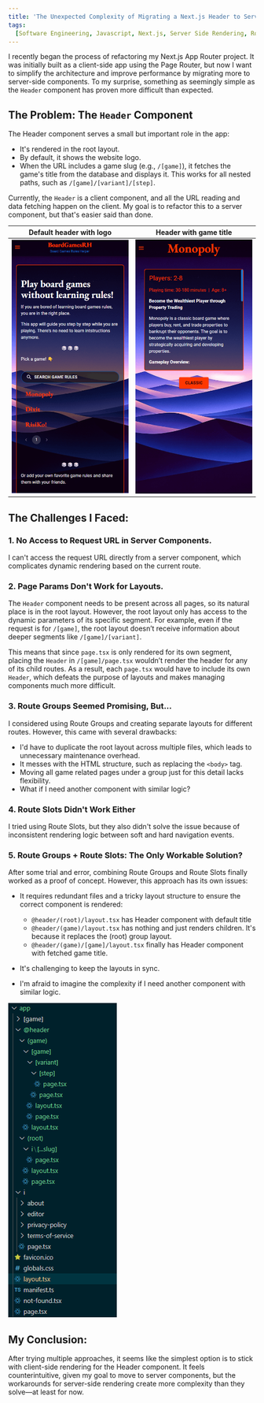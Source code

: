 ```yaml
---
title: 'The Unexpected Complexity of Migrating a Next.js Header to Server Components'
tags:
  [Software Engineering, Javascript, Next.js, Server Side Rendering, Routing]
---
```


I recently began the process of refactoring my Next.js App Router project. It was initially built as a client-side app using the Page Router, but now I want to simplify the architecture and improve performance by migrating more to server-side components. To my surprise, something as seemingly simple as the `Header` component has proven more difficult than expected.

## The Problem: The `Header` Component

The Header component serves a small but important role in the app:

- It's rendered in the root layout.
- By default, it shows the website logo.
- When the URL includes a game slug (e.g., `/[game]`), it fetches the game's title from the database and displays it. This works for all nested paths, such as `/[game]/[variant]/[step]`.

Currently, the `Header` is a client component, and all the URL reading and data fetching happen on the client. My goal is to refactor this to a server component, but that's easier said than done.


Default header with logo |  Header with game title
:-------------------------:|:-------------------------:
![BGRH Home page with default logo header](/assets/images/2024-10-18/bgrh-home-header.png) | ![BGRH Game page with game titile header](/assets/images/2024-10-18/bgrh-game-header.png)



## The Challenges I Faced:

### 1. No Access to Request URL in Server Components.

I can't access the request URL directly from a server component, which complicates dynamic rendering based on the current route.

### 2. Page Params Don't Work for Layouts.

The `Header` component needs to be present across all pages, so its natural place is in the root layout. However, the root layout only has access to the dynamic parameters of its specific segment. For example, even if the request is for `/[game]`, the root layout doesn’t receive information about deeper segments like `/[game]/[variant]`. 

This means that since `page.tsx` is only rendered for its own segment, placing the `Header` in `/[game]/page.tsx` wouldn’t render the header for any of its child routes. As a result, each `page.tsx` would have to include its own `Header`, which defeats the purpose of layouts and makes managing components much more difficult.

### 3. Route Groups Seemed Promising, But...

I considered using Route Groups and creating separate layouts for different routes. However, this came with several drawbacks:

- I'd have to duplicate the root layout across multiple files, which leads to unnecessary maintenance overhead.
- It messes with the HTML structure, such as replacing the `<body>` tag.
- Moving all game related pages under a group just for this detail lacks flexibility.
- What if I need another component with similar logic?

### 4. Route Slots Didn't Work Either

I tried using Route Slots, but they also didn't solve the issue because of inconsistent rendering logic between soft and hard navigation events.

### 5. Route Groups + Route Slots: The Only Workable Solution?

After some trial and error, combining Route Groups and Route Slots finally worked as a proof of concept. However, this approach has its own issues:

- It requires redundant files and a tricky layout structure to ensure the correct component is rendered:

  - `@header/(root)/layout.tsx` has Header component with default title
  - `@header/(game)/layout.tsx` has nothing and just renders children. It's because it replaces the (root) group layout.
  - `@header/(game)/[game]/layout.tsx` finally has Header component with fetched game title.

- It's challenging to keep the layouts in sync.
- I'm afraid to imagine the complexity if I need another component with similar logic.

![BGRH Slot Group Files Structure](/assets/images/2024-10-18/bgrh-slot-group-files-structure.png)

## My Conclusion:

After trying multiple approaches, it seems like the simplest option is to stick with client-side rendering for the Header component. It feels counterintuitive, given my goal to move to server components, but the workarounds for server-side rendering create more complexity than they solve—at least for now.
